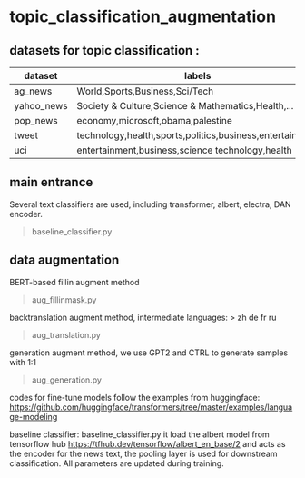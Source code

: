 # topic_classification_augmentation





## datasets for topic classification :

dataset | labels | 
------------ | -------------
ag_news | World,Sports,Business,Sci/Tech
yahoo_news | Society & Culture,Science & Mathematics,Health,...
pop_news | economy,microsoft,obama,palestine
tweet | technology,health,sports,politics,business,entertainment
uci | entertainment,business,science technology,health

## main entrance
Several text classifiers are used, including transformer, albert, electra, DAN encoder.

> baseline_classifier.py


## data augmentation

BERT-based fillin augment method
> aug_fillinmask.py

backtranslation augment method, intermediate languages: > zh de fr ru
> aug_translation.py

generation augment method, we use GPT2 and CTRL to generate samples with 1:1
> aug_generation.py


codes for fine-tune models follow the examples from huggingface: https://github.com/huggingface/transformers/tree/master/examples/language-modeling

baseline classifier: baseline_classifier.py
it load the albert model from tensorflow hub https://tfhub.dev/tensorflow/albert_en_base/2 
and acts as the encoder for the news text, 
the pooling layer is used for downstream classification.
All parameters are updated during training.
